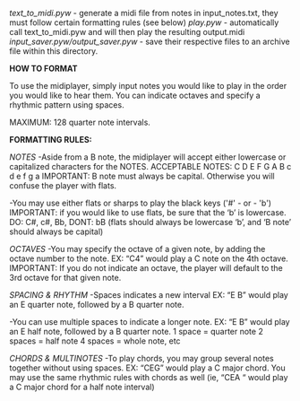 *text_to_midi.pyw*                 - generate a midi file from notes in input_notes.txt, they must follow certain formatting rules (see below)
*play.pyw*                         - automatically call text_to_midi.pyw and will then play the resulting output.midi
*input_saver.pyw/output_saver.pyw* - save their respective files to an archive file within this directory.


**HOW TO FORMAT**

To use the midiplayer, simply input notes you would like to play in the order you would like to hear them. You can indicate octaves and specify a rhythmic pattern using spaces.

MAXIMUM: 128 quarter note intervals.

**FORMATTING RULES:**

*NOTES*
-Aside from a B note, the midiplayer will accept either lowercase or capitalized characters for the NOTES. 
ACCEPTABLE NOTES:
        C D E F G A B c d e f g a
IMPORTANT: B note must always be capital. Otherwise you will confuse the player with flats.

-You may use either flats or sharps to play the black keys ('#' - or - 'b') 
IMPORTANT: if you would like to use flats, be sure that the ‘b’ is lowercase.
DO: C#, c#, Bb,
DONT: bB (flats should always be lowercase ‘b’, and ‘B note’ should always be capital)

*OCTAVES*
-You may specify the octave of a given note, by adding the octave number to the note.
EX: “C4” would play a C note on the 4th octave.
IMPORTANT: If you do not indicate an octave, the player will default to the 3rd octave for that given note.

*SPACING & RHYTHM*
-Spaces indicates a new interval
EX: “E B” would play an E quarter note, followed by a B quarter note.

-You can use multiple spaces to indicate a longer note.
EX: “E  B” would play an E half note, followed by a B quarter note.
1 space = quarter note 
2 spaces = half note
4 spaces = whole note, etc

*CHORDS & MULTINOTES*
-To play chords, you may group several notes together without using spaces.
EX: “CEG” would play a C major chord.
You may use the same rhythmic rules with chords as well (ie, “CEA  “ would play a C major chord for a half note interval) 
